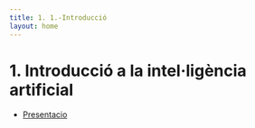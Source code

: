```yaml
---
title: 1. 1.-Introducció
layout: home
---
```


# 1. Introducció a la intel·ligència artificial


* [Presentacio](1-introduccio.pdf)
